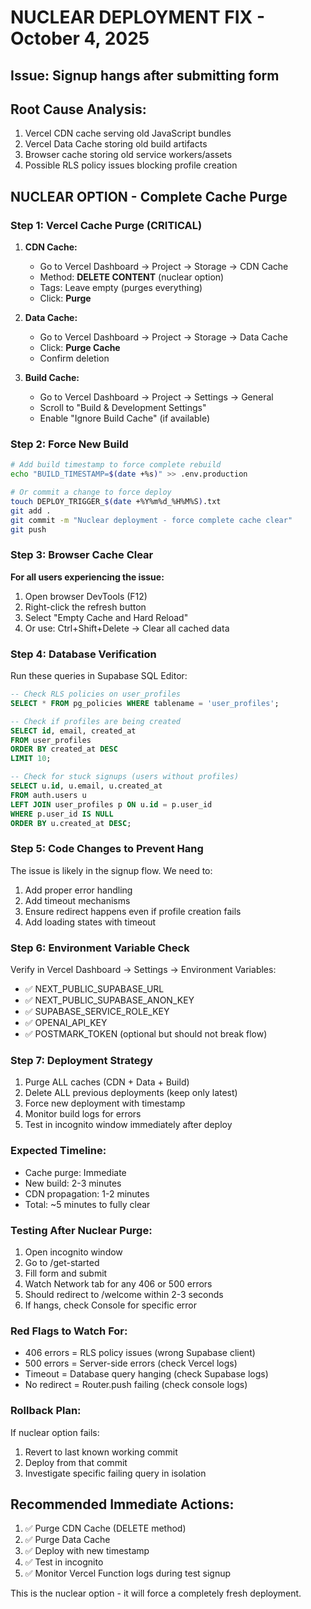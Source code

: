 # NUCLEAR DEPLOYMENT FIX - October 4, 2025

## Issue: Signup hangs after submitting form

## Root Cause Analysis:
1. Vercel CDN cache serving old JavaScript bundles
2. Vercel Data Cache storing old build artifacts  
3. Browser cache storing old service workers/assets
4. Possible RLS policy issues blocking profile creation

## NUCLEAR OPTION - Complete Cache Purge

### Step 1: Vercel Cache Purge (CRITICAL)
1. **CDN Cache:**
   - Go to Vercel Dashboard → Project → Storage → CDN Cache
   - Method: **DELETE CONTENT** (nuclear option)
   - Tags: Leave empty (purges everything)
   - Click: **Purge**

2. **Data Cache:**
   - Go to Vercel Dashboard → Project → Storage → Data Cache
   - Click: **Purge Cache**
   - Confirm deletion

3. **Build Cache:**
   - Go to Vercel Dashboard → Project → Settings → General
   - Scroll to "Build & Development Settings"
   - Enable "Ignore Build Cache" (if available)

### Step 2: Force New Build
```bash
# Add build timestamp to force complete rebuild
echo "BUILD_TIMESTAMP=$(date +%s)" >> .env.production

# Or commit a change to force deploy
touch DEPLOY_TRIGGER_$(date +%Y%m%d_%H%M%S).txt
git add .
git commit -m "Nuclear deployment - force complete cache clear"
git push
```

### Step 3: Browser Cache Clear
**For all users experiencing the issue:**
1. Open browser DevTools (F12)
2. Right-click the refresh button
3. Select "Empty Cache and Hard Reload"
4. Or use: Ctrl+Shift+Delete → Clear all cached data

### Step 4: Database Verification
Run these queries in Supabase SQL Editor:

```sql
-- Check RLS policies on user_profiles
SELECT * FROM pg_policies WHERE tablename = 'user_profiles';

-- Check if profiles are being created
SELECT id, email, created_at 
FROM user_profiles 
ORDER BY created_at DESC 
LIMIT 10;

-- Check for stuck signups (users without profiles)
SELECT u.id, u.email, u.created_at
FROM auth.users u
LEFT JOIN user_profiles p ON u.id = p.user_id
WHERE p.user_id IS NULL
ORDER BY u.created_at DESC;
```

### Step 5: Code Changes to Prevent Hang

The issue is likely in the signup flow. We need to:
1. Add proper error handling
2. Add timeout mechanisms
3. Ensure redirect happens even if profile creation fails
4. Add loading states with timeout

### Step 6: Environment Variable Check
Verify in Vercel Dashboard → Settings → Environment Variables:
- ✅ NEXT_PUBLIC_SUPABASE_URL
- ✅ NEXT_PUBLIC_SUPABASE_ANON_KEY
- ✅ SUPABASE_SERVICE_ROLE_KEY
- ✅ OPENAI_API_KEY
- ✅ POSTMARK_TOKEN (optional but should not break flow)

### Step 7: Deployment Strategy
1. Purge ALL caches (CDN + Data + Build)
2. Delete ALL previous deployments (keep only latest)
3. Force new deployment with timestamp
4. Monitor build logs for errors
5. Test in incognito window immediately after deploy

### Expected Timeline:
- Cache purge: Immediate
- New build: 2-3 minutes
- CDN propagation: 1-2 minutes
- Total: ~5 minutes to fully clear

### Testing After Nuclear Purge:
1. Open incognito window
2. Go to /get-started
3. Fill form and submit
4. Watch Network tab for any 406 or 500 errors
5. Should redirect to /welcome within 2-3 seconds
6. If hangs, check Console for specific error

### Red Flags to Watch For:
- 406 errors = RLS policy issues (wrong Supabase client)
- 500 errors = Server-side errors (check Vercel logs)
- Timeout = Database query hanging (check Supabase logs)
- No redirect = Router.push failing (check console logs)

### Rollback Plan:
If nuclear option fails:
1. Revert to last known working commit
2. Deploy from that commit
3. Investigate specific failing query in isolation

## Recommended Immediate Actions:
1. ✅ Purge CDN Cache (DELETE method)
2. ✅ Purge Data Cache
3. ✅ Deploy with new timestamp
4. ✅ Test in incognito
5. ✅ Monitor Vercel Function logs during test signup

This is the nuclear option - it will force a completely fresh deployment.